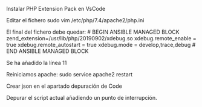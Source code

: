 Instalar PHP Extension Pack en VsCode

Editar el fichero
    sudo vim /etc/php/7.4/apache2/php.ini

El final del fichero debe quedar:
    # BEGIN ANSIBLE MANAGED BLOCK
    zend_extension=/usr/lib/php/20190902/xdebug.so
    xdebug.remote_enable = true
    xdebug.remote_autostart = true
    xdebug.mode = develop,trace,debug
    # END ANSIBLE MANAGED BLOCK

Se ha añadido la línea 11

Reiniciamos apache:
    sudo service apache2 restart

Crear json en el apartado depuración de Code

Depurar el script actual añadiendo un punto de interrupción.

